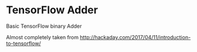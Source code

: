 # TensorFlow Adder

Basic TensorFlow binary Adder

Almost completely taken from http://hackaday.com/2017/04/11/introduction-to-tensorflow/